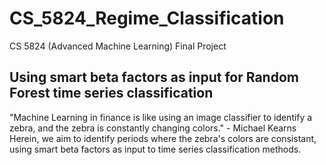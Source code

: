 # CS_5824_Regime_Classification
CS 5824 (Advanced Machine Learning) Final Project

## Using smart beta factors as input for Random Forest time series classification
"Machine Learning in finance is like using an image classifier to identify a zebra, and the zebra is constantly changing colors." - Michael Kearns
Herein, we aim to identify periods where the zebra's colors are consistant, using smart beta factors as input to time series classification methods.
